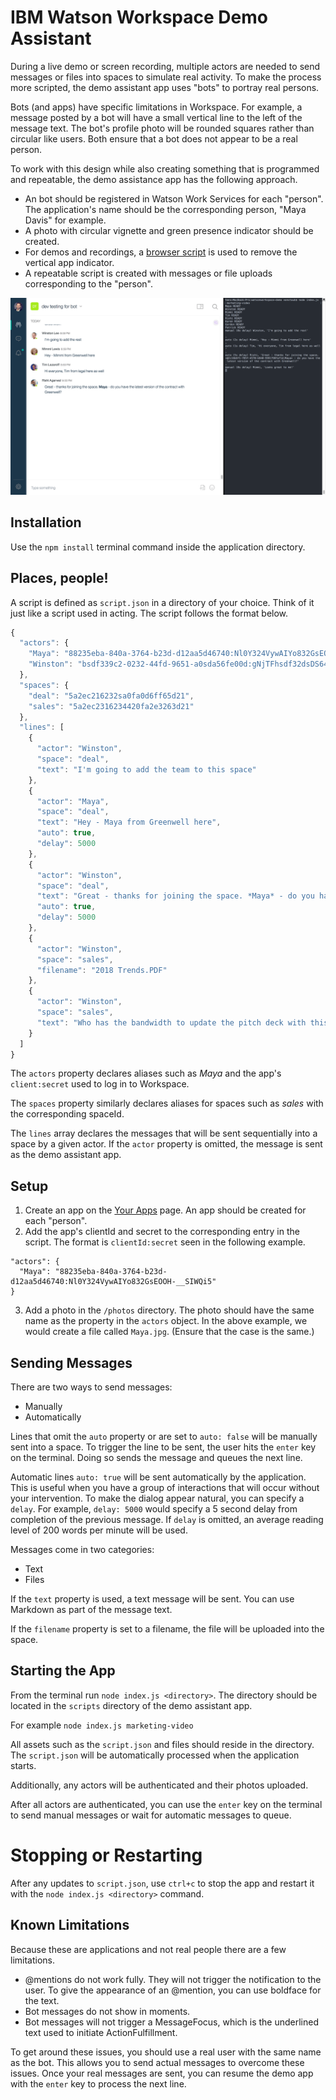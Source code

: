 # IBM Watson Workspace Demo Assistant

During a live demo or screen recording, multiple actors are needed to send
messages or files into spaces to simulate real activity. To make the process more
scripted, the demo assistant app uses "bots" to portray real persons.

Bots (and apps) have specific limitations in Workspace. For example, a message posted by
a bot will have a small vertical line to the left of the message text.  The bot's profile
photo will be rounded squares rather than circular like users. Both ensure that a bot does not appear
to be a real person.

To work with this design while also creating something that is programmed and repeatable,
the demo assistance app has the following approach.
- An bot should be registered in Watson Work Services for each "person".
The application's name should be the corresponding person, "Maya Davis" for example.
- A photo with circular vignette and green presence indicator should be created.
- For demos and recordings, a [browser script](userscript.js) is used to remove the vertical app indicator.
- A repeatable script is created with messages or file uploads corresponding to the "person".

![Screenshot](screenshot.gif)

## Installation

Use the `npm install` terminal command inside the application directory.

## Places, people!

A script is defined as `script.json` in a directory of your choice. Think of it just like a script used in acting. The script follows the format below.

```javascript
{
  "actors": {
    "Maya": "88235eba-840a-3764-b23d-d12aa5d46740:Nl0Y324VywAIYo832GsEOOH-__SIWQi5",
    "Winston": "bsdf339c2-0232-44fd-9651-a0sda56fe00d:gNjTFhsdf32dsDS64XCEdg1Ao1h",
  },
  "spaces": {
    "deal": "5a2ec216232sa0fa0d6ff65d21",
    "sales": "5a2ec2316234420fa2e3263d21"
  },
  "lines": [
    {
      "actor": "Winston",
      "space": "deal",
      "text": "I'm going to add the team to this space"
    },
    {
      "actor": "Maya",
      "space": "deal",
      "text": "Hey - Maya from Greenwell here",
      "auto": true,
      "delay": 5000
    },
    {
      "actor": "Winston",
      "space": "deal",
      "text": "Great - thanks for joining the space. *Maya* - do you have the latest version of the contract with Greenwell?",
      "auto": true,
      "delay": 5000
    },
    {
      "actor": "Winston",
      "space": "sales",
      "filename": "2018 Trends.PDF"
    },
    {
      "actor": "Winston",
      "space": "sales",
      "text": "Who has the bandwidth to update the pitch deck with this info?"
    }
  ]
}
```

The `actors` property declares aliases such as *Maya* and the app's `client:secret` used to log in to Workspace.

The `spaces` property similarly declares aliases for spaces such as *sales* with the corresponding spaceId.

The `lines` array declares the messages that will be sent sequentially into a space by a given actor. If the `actor` property is omitted, the message is sent as the demo assistant app.

## Setup

1. Create an app on the [Your Apps](https://developer.watsonwork.ibm.com/apps) page. An app should be created for each "person".
2. Add the app's clientId and secret to the corresponding entry in the script. The format is `clientId:secret` seen
in the following example.
```
"actors": {
  "Maya": "88235eba-840a-3764-b23d-d12aa5d46740:Nl0Y324VywAIYo832GsEOOH-__SIWQi5"
}
```
3. Add a photo in the `/photos` directory. The photo should have the same name as the property in the `actors` object.
In the above example, we would create a file called `Maya.jpg`. (Ensure that the case is the same.)

## Sending Messages
There are two ways to send messages:
- Manually
- Automatically

Lines that omit the `auto` property or are set to `auto: false` will be manually sent into a space. To trigger the line to be sent, the user hits the `enter` key on the terminal. Doing so sends the message and queues the next line.

Automatic lines `auto: true` will be sent automatically by the application. This is useful when you have a group of interactions that will occur without your intervention. To make the dialog appear natural, you can specify a `delay`.  For example, `delay: 5000` would specify a 5 second delay from completion of the previous message. If `delay` is omitted, an average reading level of 200 words per minute will be used.

Messages come in two categories:
- Text
- Files

If the `text` property is used, a text message will be sent. You can use Markdown as part of the message text.

If the `filename` property is set to a filename, the file will be uploaded into the space.

## Starting the App
From the terminal run `node index.js <directory>`. The directory should be located in the `scripts` directory of the demo assistant app.

For example
`node index.js marketing-video`

All assets such as the `script.json` and files should reside in the directory. The `script.json` will be automatically processed when the application starts.

Additionally, any actors will be authenticated and their photos uploaded.

After all actors are authenticated, you can use the `enter` key on the terminal to send manual messages or wait for automatic messages to queue.

# Stopping or Restarting

After any updates to `script.json`, use `ctrl+c` to stop the app and restart it with the `node index.js <directory>` command.

## Known Limitations

Because these are applications and not real people there are a few limitations.
- @mentions do not work fully. They will not trigger the notification to the user. To give the appearance of an @mention, you can use boldface for the text.
- Bot messages do not show in moments.
- Bot messages will not trigger a MessageFocus, which is the underlined text used to initiate ActionFulfillment.

To get around these issues, you should use a real user with the same name as the bot. This allows you to send actual messages to overcome these issues. Once your real messages are sent, you can resume the demo app with the `enter` key to process the next line.
